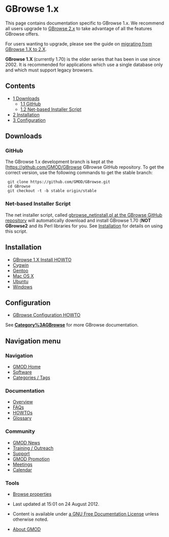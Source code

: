 



<span id="top"></span>




# <span dir="auto">GBrowse 1.x</span>









This page contains documentation specific to GBrowse 1.x. We recommend
all users upgrade to [GBrowse 2.x](GBrowse.1 "GBrowse") to take
advantage of all the features GBrowse offers.

For users wanting to upgrade, please see the guide on [migrating from
GBrowse 1.X to
2.X](Migrating_from_GBrowse_1.X_to_2.X "Migrating from GBrowse 1.X to 2.X").

**GBrowse 1.X** (currently 1.70) is the older series that has been in
use since 2002. It is recommended for applications which use a single
database only and which must support legacy browsers.

  


## Contents



- [<span class="tocnumber">1</span>
  <span class="toctext">Downloads</span>](#Downloads)
  - [<span class="tocnumber">1.1</span>
    <span class="toctext">GitHub</span>](#GitHub)
  - [<span class="tocnumber">1.2</span> <span class="toctext">Net-based
    Installer Script</span>](#Net-based_Installer_Script)
- [<span class="tocnumber">2</span>
  <span class="toctext">Installation</span>](#Installation)
- [<span class="tocnumber">3</span>
  <span class="toctext">Configuration</span>](#Configuration)



## <span id="Downloads" class="mw-headline">Downloads</span>

### <span id="GitHub" class="mw-headline">GitHub</span>

The GBrowse 1.x development branch is kept at the
\[<a href="https://github.com/GMOD/GBrowse" class="external free"
rel="nofollow">https://github.com/GMOD/GBrowse</a> GBrowse GitHub
repository. To get the correct version, use the following commands to
get the stable branch:

     git clone https://github.com/GMOD/GBrowse.git
     cd GBrowse
     git checkout -t -b stable origin/stable

  

### <span id="Net-based_Installer_Script" class="mw-headline">Net-based Installer Script</span>

The net installer script, called <a
href="http://github.com/GMOD/GBrowse/raw/master/bin/gbrowse_netinstall.pl"
class="external text" rel="nofollow">gbrowse_netinstall.pl at the
GBrowse GitHub repository</a> will automatically download and install
GBrowse 1.70 (**NOT GBrowse2** and its Perl libraries for you. See
[Installation](#Installation) for details on using this script.

  

## <span id="Installation" class="mw-headline">Installation</span>

- [GBrowse 1.X Install
  HOWTO](GBrowse_Install_HOWTO "GBrowse Install HOWTO")
- [Cygwin](GBrowse_Cygwin_HOWTO "GBrowse Cygwin HOWTO")
- [Gentoo](GBrowse_Gentoo_HOWTO "GBrowse Gentoo HOWTO")
- [Mac OS X](GBrowse_MacOSX_HOWTO "GBrowse MacOSX HOWTO")
- [Ubuntu](GBrowse_Ubuntu_HOWTO "GBrowse Ubuntu HOWTO")
- [Windows](GBrowse_Windows_HOWTO "GBrowse Windows HOWTO")

  

## <span id="Configuration" class="mw-headline">Configuration</span>

- <a href="GBrowse_Configuration_HOWTO" class="mw-redirect"
  title="GBrowse Configuration HOWTO">GBrowse Configuration HOWTO</a>

  
See **[Category%3AGBrowse](Category%3AGBrowse "Category%3AGBrowse")** for more
GBrowse documentation.








## Navigation menu






### 





### Navigation



- <span id="n-GMOD-Home">[GMOD Home](Main_Page)</span>
- <span id="n-Software">[Software](GMOD_Components)</span>
- <span id="n-Categories-.2F-Tags">[Categories /
  Tags](Categories)</span>




### Documentation



- <span id="n-Overview">[Overview](Overview)</span>
- <span id="n-FAQs">[FAQs](Category%3AFAQ)</span>
- <span id="n-HOWTOs">[HOWTOs](Category%3AHOWTO)</span>
- <span id="n-Glossary">[Glossary](Glossary)</span>




### Community



- <span id="n-GMOD-News">[GMOD News](GMOD_News)</span>
- <span id="n-Training-.2F-Outreach">[Training /
  Outreach](Training_and_Outreach)</span>
- <span id="n-Support">[Support](Support)</span>
- <span id="n-GMOD-Promotion">[GMOD Promotion](GMOD_Promotion)</span>
- <span id="n-Meetings">[Meetings](Meetings)</span>
- <span id="n-Calendar">[Calendar](Calendar)</span>




### Tools

- <span id="t-smwbrowselink"><a href="Special%3ABrowse/GBrowse_1.x" rel="smw-browse">Browse
  properties</a></span>



- <span id="footer-info-lastmod">Last updated at 15:01 on 24 August
  2012.</span>
<!-- - <span id="footer-info-viewcount">11,473 page views.</span> -->
- <span id="footer-info-copyright">Content is available under
  <a href="http://www.gnu.org/licenses/fdl-1.3.html" class="external"
  rel="nofollow">a GNU Free Documentation License</a> unless otherwise
  noted.</span>

<!-- -->

- <span id="footer-places-about">[About
  GMOD](GMOD%3AAbout "GMOD%3AAbout")</span>

<!-- -->




